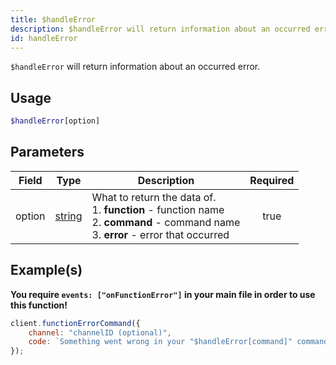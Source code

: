 ```yaml
---
title: $handleError
description: $handleError will return information about an occurred error.
id: handleError
---
```


`$handleError` will return information about an occurred error.

## Usage

```php
$handleError[option]
```

## Parameters

| Field  | Type                                                                                              | Description                                                                                                                                       | Required |
| ------ | ------------------------------------------------------------------------------------------------- | ------------------------------------------------------------------------------------------------------------------------------------------------- | :------: |
| option | [string](https://developer.mozilla.org/en-US/docs/Web/JavaScript/Reference/Global_Objects/String) | What to return the data of. <br /> 1. **function** - function name <br /> 2. **command** - command name <br /> 3. **error** - error that occurred |   true   |

## Example(s)

**You require `events: ["onFunctionError"]` in your main file in order to use this function!**

```javascript
client.functionErrorCommand({
    channel: "channelID (optional)",
    code: `Something went wrong in your "$handleError[command]" command! The function "$handleError[function]" returned the error "$handleError[error]"!`
});
```
